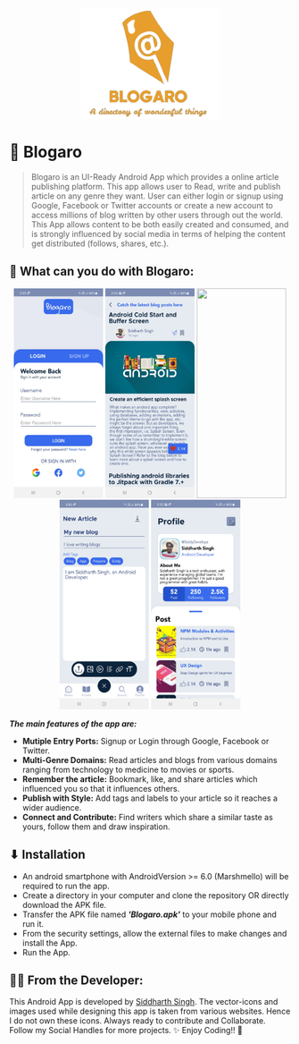 <p align="center">
  <img height=200px src="https://raw.githubusercontent.com/SiddyDevelops/Blogaro/main/Assets/Screenshots/logo.png" />
<p/>

# 📑 Blogaro
> Blogaro is an UI-Ready Android App which provides a online article publishing platform. This app allows user to Read, write and publish article on any genre they want. User can either login or signup using Google, Facebook or Twitter accounts or create a new account to access millions of blog written by other users through out the world. This App allows content to be both easily created and consumed, and is strongly influenced by social media in terms of helping the content get distributed (follows, shares, etc.).

## 🤔 What can you do with Blogaro:
<p align="center">
  <img width="160" height="375" src="https://raw.githubusercontent.com/SiddyDevelops/Blogaro/main/Assets/Screenshots/LoginScreen.jpg">
  <img width="160" height="375" src="https://raw.githubusercontent.com/SiddyDevelops/Blogaro/main/Assets/Screenshots/ReadArticles.jpg">  
  <img width="160" height="375" src="https://raw.githubusercontent.com/SiddyDevelops/Blogaro/main/Assets/Screenshots/HomeDashGIF.gif">
  <img width="160" height="375" src="https://raw.githubusercontent.com/SiddyDevelops/Blogaro/main/Assets/Screenshots/NewArticle1.jpg">
  <img width="160" height="375" src="https://raw.githubusercontent.com/SiddyDevelops/Blogaro/main/Assets/Screenshots/Profile.jpg">  
</p>

***The main features of the app are:***
- **Mutiple Entry Ports:** Signup or Login through Google, Facebook or Twitter.
- **Multi-Genre Domains:** Read articles and blogs from various domains ranging from technology to medicine to movies or sports.
- **Remember the article:** Bookmark, like, and share articles which influenced you so that it influences others.
- **Publish with Style:** Add tags and labels to your article so it reaches a wider audience.
- **Connect and Contribute:** Find writers which share a similar taste as yours, follow them and draw inspiration.  

## ⬇ Installation

- An android smartphone with AndroidVersion >= 6.0 (Marshmello) will be required to run the app.
- Create a directory in your computer and clone the repository OR directly download the APK file.
- Transfer the APK file named ***'Blogaro.apk'*** to your mobile phone and run it.
- From the security settings, allow the external files to make changes and install the App.
- Run the App.

## 👨‍💻 From the Developer:

This Android App is developed by <a target="_blank" href="https://siddydevelops.github.io/">Siddharth Singh<a/>. The vector-icons and images used while designing this app is taken from various websites. Hence I do not own these icons. Always ready to contribute and Collaborate.  
Follow my Social Handles for more projects.
✨ Enjoy Coding!! 🚀
